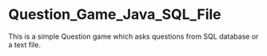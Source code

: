 # Question_Game_Java_SQL_File
This is a simple Question game which asks questions from SQL database or a text file.
